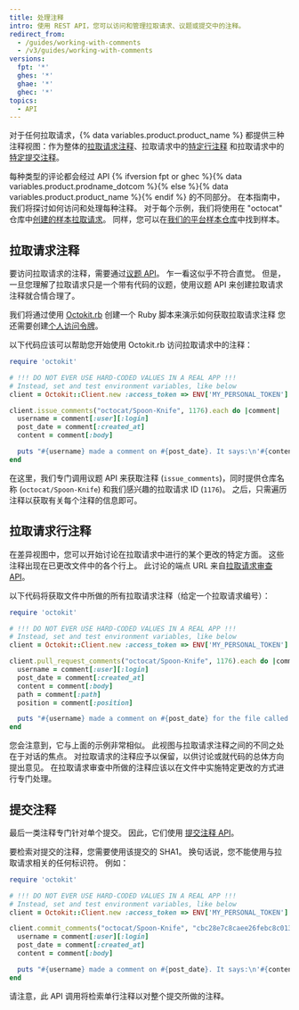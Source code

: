 ```yaml
---
title: 处理注释
intro: 使用 REST API，您可以访问和管理拉取请求、议题或提交中的注释。
redirect_from:
  - /guides/working-with-comments
  - /v3/guides/working-with-comments
versions:
  fpt: '*'
  ghes: '*'
  ghae: '*'
  ghec: '*'
topics:
  - API
---
```




对于任何拉取请求，{% data variables.product.product_name %} 都提供三种注释视图：作为整体的[拉取请求注释][PR comment]、拉取请求中的[特定行注释][PR line comment] 和拉取请求中的[特定提交注释][commit comment]。

每种类型的评论都会经过 API {% ifversion fpt or ghec %}{% data variables.product.prodname_dotcom %}{% else %}{% data variables.product.product_name %}{% endif %} 的不同部分。 在本指南中，我们将探讨如何访问和处理每种注释。 对于每个示例，我们将使用在 "octocat" 仓库中[创建的样本拉取请求][sample PR]。 同样，您可以在[我们的平台样本仓库][platform-samples]中找到样本。

## 拉取请求注释

要访问拉取请求的注释，需要通过[议题 API][issues]。 乍一看这似乎不符合直觉。 但是，一旦您理解了拉取请求只是一个带有代码的议题，使用议题 API 来创建拉取请求注释就合情合理了。

我们将通过使用 [Octokit.rb][octokit.rb] 创建一个 Ruby 脚本来演示如何获取拉取请求注释 您还需要创建[个人访问令牌][personal token]。

以下代码应该可以帮助您开始使用 Octokit.rb 访问拉取请求中的注释：

``` ruby
require 'octokit'

# !!! DO NOT EVER USE HARD-CODED VALUES IN A REAL APP !!!
# Instead, set and test environment variables, like below
client = Octokit::Client.new :access_token => ENV['MY_PERSONAL_TOKEN']

client.issue_comments("octocat/Spoon-Knife", 1176).each do |comment|
  username = comment[:user][:login]
  post_date = comment[:created_at]
  content = comment[:body]

  puts "#{username} made a comment on #{post_date}. It says:\n'#{content}'\n"
end
```

在这里，我们专门调用议题 API 来获取注释 (`issue_comments`)，同时提供仓库名称 (`octocat/Spoon-Knife`) 和我们感兴趣的拉取请求 ID (`1176`)。 之后，只需遍历注释以获取有关每个注释的信息即可。

## 拉取请求行注释

在差异视图中，您可以开始讨论在拉取请求中进行的某个更改的特定方面。 这些注释出现在已更改文件中的各个行上。 此讨论的端点 URL 来自[拉取请求审查 API][PR Review API]。

以下代码将获取文件中所做的所有拉取请求注释（给定一个拉取请求编号）：

``` ruby
require 'octokit'

# !!! DO NOT EVER USE HARD-CODED VALUES IN A REAL APP !!!
# Instead, set and test environment variables, like below
client = Octokit::Client.new :access_token => ENV['MY_PERSONAL_TOKEN']

client.pull_request_comments("octocat/Spoon-Knife", 1176).each do |comment|
  username = comment[:user][:login]
  post_date = comment[:created_at]
  content = comment[:body]
  path = comment[:path]
  position = comment[:position]

  puts "#{username} made a comment on #{post_date} for the file called #{path}, on line #{position}. It says:\n'#{content}'\n"
end
```

您会注意到，它与上面的示例非常相似。 此视图与拉取请求注释之间的不同之处在于对话的焦点。 对拉取请求的注释应予以保留，以供讨论或就代码的总体方向提出意见。 在拉取请求审查中所做的注释应该以在文件中实施特定更改的方式进行专门处理。

## 提交注释

最后一类注释专门针对单个提交。 因此，它们使用 [提交注释 API][commit comment API]。

要检索对提交的注释，您需要使用该提交的 SHA1。 换句话说，您不能使用与拉取请求相关的任何标识符。 例如：

``` ruby
require 'octokit'

# !!! DO NOT EVER USE HARD-CODED VALUES IN A REAL APP !!!
# Instead, set and test environment variables, like below
client = Octokit::Client.new :access_token => ENV['MY_PERSONAL_TOKEN']

client.commit_comments("octocat/Spoon-Knife", "cbc28e7c8caee26febc8c013b0adfb97a4edd96e").each do |comment|
  username = comment[:user][:login]
  post_date = comment[:created_at]
  content = comment[:body]

  puts "#{username} made a comment on #{post_date}. It says:\n'#{content}'\n"
end
```

请注意，此 API 调用将检索单行注释以对整个提交所做的注释。

[PR comment]: https://github.com/octocat/Spoon-Knife/pull/1176#issuecomment-24114792
[PR line comment]: https://github.com/octocat/Spoon-Knife/pull/1176#discussion_r6252889
[commit comment]: https://github.com/octocat/Spoon-Knife/commit/cbc28e7c8caee26febc8c013b0adfb97a4edd96e#commitcomment-4049848
[sample PR]: https://github.com/octocat/Spoon-Knife/pull/1176
[platform-samples]: https://github.com/github/platform-samples/tree/master/api/ruby/working-with-comments
[issues]: /rest/reference/issues#comments
[personal token]: /articles/creating-an-access-token-for-command-line-use
[octokit.rb]: https://github.com/octokit/octokit.rb
[PR Review API]: /rest/reference/pulls#comments
[commit comment API]: /rest/reference/commits#get-a-commit-comment
